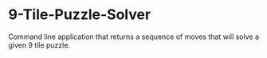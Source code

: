 # 9-Tile-Puzzle-Solver
Command line application that returns a sequence of moves that will solve a given 9 tile puzzle.
